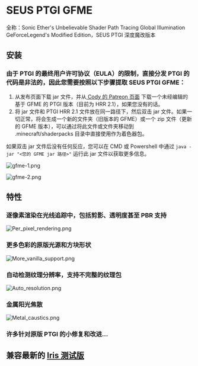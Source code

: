 # SEUS PTGI GFME

全称：Sonic Ether's Unbelievable Shader Path Tracing Global Illumination GeForceLegend's Modified Edition，SEUS PTGI 深度魔改版本

## 安装

### 由于 PTGI 的最终用户许可协议（EULA）的限制，直接分发 PTGI 的代码是非法的，因此您需要按照以下步骤提取 SEUS PTGI GFME：

1. 从发布页面下载 jar 文件，并从[ Cody 的 Patreon 页面](https://www.patreon.com/sonicether/posts) 下载一个未经编辑的基于 GFME 的 PTGI 版本（目前为 HRR 2.1），如果您没有的话。
2. 将 jar 文件和 PTGI HRR 2.1 文件放在同一路径下，然后双击 jar 文件。如果一切正常，将会生成一个新的文件夹（旧版本的 GFME）或一个 zip 文件（更新的 GFME 版本），可以通过将此文件或文件夹移动到 .minecraft/shaderpacks 目录中直接使用作为着色器包。

如果双击 jar 文件后没有任何反应，您可以在 CMD 或 Powershell 中通过 `java -jar "<您的 GFME jar 路径>"` 运行此 jar 文件以获取更多信息。

![gfme-1.png](/images/instructions/gfme-1.png)

![gfme-2.png](/images/instructions/gfme-2.png)

## 特性

### 逐像素渲染在光线追踪中，包括剪影、透明度甚至 PBR 支持

![Per_pixel_rendering.png](/images/instructions/gfme_Per_pixel_rendering.png)

### 更多色彩的原版光源和方块形状

![More_vanilla_support.png](/images/instructions/gfme_More_vanilla_support.png)

### 自动检测纹理分辨率，支持不完整的纹理包

![Auto_resolution.png](/images/instructions/gfme_Auto_resolution.png)

### 金属阳光焦散

![Metal_caustics.png](/images/instructions/gfme_Metal_caustics.png)

### 许多针对原版 PTGI 的小修复和改进...

## 兼容最新的 [Iris 测试版](https://github.com/IrisShaders/Iris)